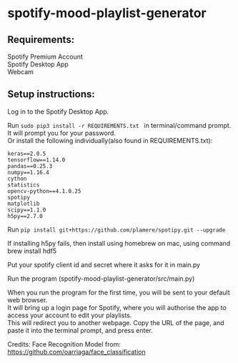 # spotify-mood-playlist-generator

## Requirements:<br />
Spotify Premium Account<br />
Spotify Desktop App<br />
Webcam<br />

## Setup instructions:
Log in to the Spotify Desktop App. <br />

Run  ```sudo pip3 install -r REQUIREMENTS.txt ``` in terminal/command prompt. It will prompt you for your password. <br />
Or install the following individually(also found in REQUIREMENTS.txt):<br />
```
keras==2.0.5
tensorflow==1.14.0
pandas==0.25.3
numpy==1.16.4
cython
statistics
opencv-python==4.1.0.25
spotipy
matplotlib
scipy==1.1.0
h5py==2.7.0
```

Run ```pip install git+https://github.com/plamere/spotipy.git --upgrade```<br />

If installing h5py fails, then install using homebrew on mac, using command
brew install hdf5

Put your spotify client id and secret where it asks for it in main.py

Run the program (spotify-mood-playlist-generator/src/main.py)<br />

When you run the program for the first time, you will be sent to your default web browser. <br />
It will bring up a login page for Spotify, where you will authorise the app to access your account to edit your playlists. <br />
This will redirect you to another webpage. Copy the URL of the page, and paste it into the terminal prompt, and press enter.<br /> 

Credits:
Face Recognition Model from: https://github.com/oarriaga/face_classification
